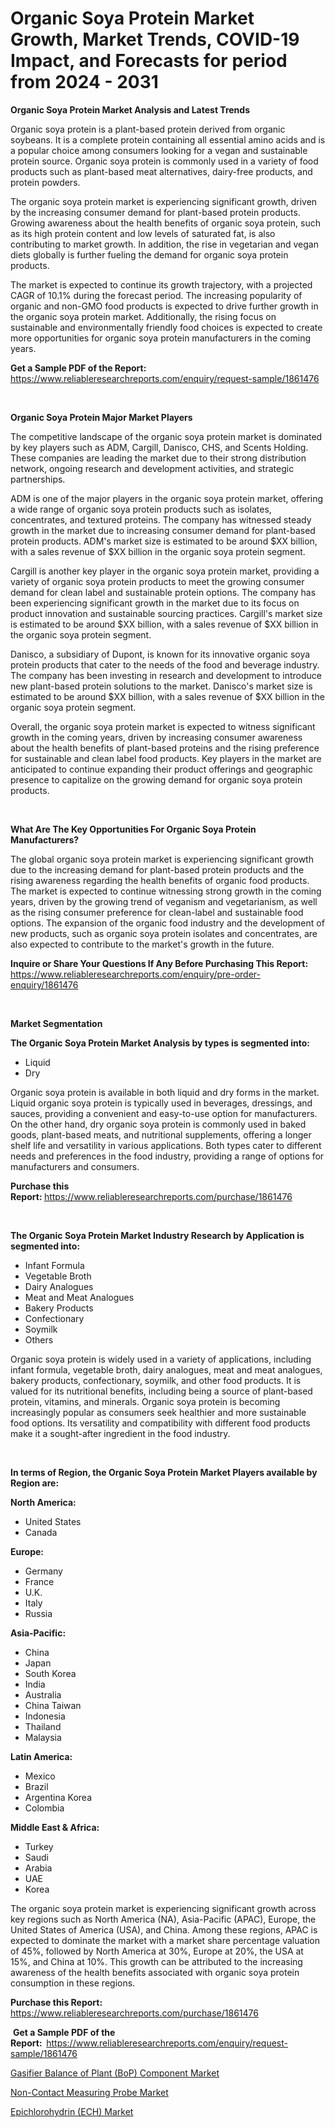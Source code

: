 <p><h1>Organic Soya Protein Market Growth, Market Trends, COVID-19 Impact, and Forecasts for period from 2024 - 2031</h1></p><p><strong>Organic Soya Protein Market Analysis and Latest Trends</strong></p>
<p><p>Organic soya protein is a plant-based protein derived from organic soybeans. It is a complete protein containing all essential amino acids and is a popular choice among consumers looking for a vegan and sustainable protein source. Organic soya protein is commonly used in a variety of food products such as plant-based meat alternatives, dairy-free products, and protein powders.</p><p>The organic soya protein market is experiencing significant growth, driven by the increasing consumer demand for plant-based protein products. Growing awareness about the health benefits of organic soya protein, such as its high protein content and low levels of saturated fat, is also contributing to market growth. In addition, the rise in vegetarian and vegan diets globally is further fueling the demand for organic soya protein products.</p><p>The market is expected to continue its growth trajectory, with a projected CAGR of 10.1% during the forecast period. The increasing popularity of organic and non-GMO food products is expected to drive further growth in the organic soya protein market. Additionally, the rising focus on sustainable and environmentally friendly food choices is expected to create more opportunities for organic soya protein manufacturers in the coming years.</p></p>
<p><strong>Get a Sample PDF of the Report:&nbsp;</strong> <a href="https://www.reliableresearchreports.com/enquiry/request-sample/1861476">https://www.reliableresearchreports.com/enquiry/request-sample/1861476</a></p>
<p>&nbsp;</p>
<p><strong>Organic Soya Protein Major Market Players</strong></p>
<p><p>The competitive landscape of the organic soya protein market is dominated by key players such as ADM, Cargill, Danisco, CHS, and Scents Holding. These companies are leading the market due to their strong distribution network, ongoing research and development activities, and strategic partnerships. </p><p>ADM is one of the major players in the organic soya protein market, offering a wide range of organic soya protein products such as isolates, concentrates, and textured proteins. The company has witnessed steady growth in the market due to increasing consumer demand for plant-based protein products. ADM's market size is estimated to be around $XX billion, with a sales revenue of $XX billion in the organic soya protein segment.</p><p>Cargill is another key player in the organic soya protein market, providing a variety of organic soya protein products to meet the growing consumer demand for clean label and sustainable protein options. The company has been experiencing significant growth in the market due to its focus on product innovation and sustainable sourcing practices. Cargill's market size is estimated to be around $XX billion, with a sales revenue of $XX billion in the organic soya protein segment.</p><p>Danisco, a subsidiary of Dupont, is known for its innovative organic soya protein products that cater to the needs of the food and beverage industry. The company has been investing in research and development to introduce new plant-based protein solutions to the market. Danisco's market size is estimated to be around $XX billion, with a sales revenue of $XX billion in the organic soya protein segment.</p><p>Overall, the organic soya protein market is expected to witness significant growth in the coming years, driven by increasing consumer awareness about the health benefits of plant-based proteins and the rising preference for sustainable and clean label food products. Key players in the market are anticipated to continue expanding their product offerings and geographic presence to capitalize on the growing demand for organic soya protein products.</p></p>
<p>&nbsp;</p>
<p><strong>What Are The Key Opportunities For Organic Soya Protein Manufacturers?</strong></p>
<p><p>The global organic soya protein market is experiencing significant growth due to the increasing demand for plant-based protein products and the rising awareness regarding the health benefits of organic food products. The market is expected to continue witnessing strong growth in the coming years, driven by the growing trend of veganism and vegetarianism, as well as the rising consumer preference for clean-label and sustainable food options. The expansion of the organic food industry and the development of new products, such as organic soya protein isolates and concentrates, are also expected to contribute to the market's growth in the future.</p></p>
<p><strong>Inquire or Share Your Questions If Any Before Purchasing This Report:</strong> <a href="https://www.reliableresearchreports.com/enquiry/pre-order-enquiry/1861476">https://www.reliableresearchreports.com/enquiry/pre-order-enquiry/1861476</a></p>
<p>&nbsp;</p>
<p><strong>Market Segmentation</strong></p>
<p><strong>The Organic Soya Protein Market Analysis by types is segmented into:</strong></p>
<p><ul><li>Liquid</li><li>Dry</li></ul></p>
<p><p>Organic soya protein is available in both liquid and dry forms in the market. Liquid organic soya protein is typically used in beverages, dressings, and sauces, providing a convenient and easy-to-use option for manufacturers. On the other hand, dry organic soya protein is commonly used in baked goods, plant-based meats, and nutritional supplements, offering a longer shelf life and versatility in various applications. Both types cater to different needs and preferences in the food industry, providing a range of options for manufacturers and consumers.</p></p>
<p><strong>Purchase this Report:&nbsp;</strong><a href="https://www.reliableresearchreports.com/purchase/1861476">https://www.reliableresearchreports.com/purchase/1861476</a></p>
<p>&nbsp;</p>
<p><strong>The Organic Soya Protein Market Industry Research by Application is segmented into:</strong></p>
<p><ul><li>Infant Formula</li><li>Vegetable Broth</li><li>Dairy Analogues</li><li>Meat and Meat Analogues</li><li>Bakery Products</li><li>Confectionary</li><li>Soymilk</li><li>Others</li></ul></p>
<p><p>Organic soya protein is widely used in a variety of applications, including infant formula, vegetable broth, dairy analogues, meat and meat analogues, bakery products, confectionary, soymilk, and other food products. It is valued for its nutritional benefits, including being a source of plant-based protein, vitamins, and minerals. Organic soya protein is becoming increasingly popular as consumers seek healthier and more sustainable food options. Its versatility and compatibility with different food products make it a sought-after ingredient in the food industry.</p></p>
<p>&nbsp;</p>
<p><strong>In terms of Region, the Organic Soya Protein Market Players available by Region are:</strong></p>
<p>
    <p> <strong> North America: </strong>
        <ul>
            <li>United States</li>
            <li>Canada</li>
        </ul>
        </p> 
    <p> <strong> Europe: </strong>
        <ul>
            <li>Germany</li>
            <li>France</li>
            <li>U.K.</li>
            <li>Italy</li>
            <li>Russia</li>
        </ul>
        </p> 
    <p> <strong> Asia-Pacific: </strong>
        <ul>
            <li>China</li>
            <li>Japan</li>
            <li>South Korea</li>
            <li>India</li>
            <li>Australia</li>
            <li>China Taiwan</li>
            <li>Indonesia</li>
            <li>Thailand</li>
            <li>Malaysia</li>
        </ul>
        </p> 
    <p> <strong> Latin America: </strong>
        <ul>
            <li>Mexico</li>
            <li>Brazil</li>
            <li>Argentina Korea</li>
            <li>Colombia</li>
        </ul>
        </p> 
    <p> <strong> Middle East & Africa: </strong>
        <ul>
            <li>Turkey</li>
            <li>Saudi</li>
            <li>Arabia</li>
            <li>UAE</li>
            <li>Korea</li>
        </ul>
    </p>
    </p>
<p><p>The organic soya protein market is experiencing significant growth across key regions such as North America (NA), Asia-Pacific (APAC), Europe, the United States of America (USA), and China. Among these regions, APAC is expected to dominate the market with a market share percentage valuation of 45%, followed by North America at 30%, Europe at 20%, the USA at 15%, and China at 10%. This growth can be attributed to the increasing awareness of the health benefits associated with organic soya protein consumption in these regions.</p></p>
<p><strong>Purchase this Report: </strong><a href="https://www.reliableresearchreports.com/purchase/1861476">https://www.reliableresearchreports.com/purchase/1861476</a></p>
<p>&nbsp;<strong>Get a Sample PDF of the Report:&nbsp;&nbsp;</strong><a href="https://www.reliableresearchreports.com/enquiry/request-sample/1861476">https://www.reliableresearchreports.com/enquiry/request-sample/1861476</a></p>
<p><strong></strong></p>
<p><p><a href="https://www.linkedin.com/pulse/gasifier-balance-plant-bop-component-market-comprehensive-report-8bmof?trackingId=bpfNybfLJ5kjLTBZPM2QUw%3D%3D">Gasifier Balance of Plant (BoP) Component Market</a></p><p><a href="https://www.linkedin.com/pulse/global-non-contact-measuring-probe-market-types-applications-q707e?trackingId=bthmAWm157cmTLGXR4EGyQ%3D%3D">Non-Contact Measuring Probe Market</a></p><p><a href="https://www.linkedin.com/pulse/epichlorohydrin-ech-market-size-growth-forecast-from-gpx7e?trackingId=nXADL6p9n1GJ90dwVjr%2Fhg%3D%3D">Epichlorohydrin (ECH) Market</a></p></p>